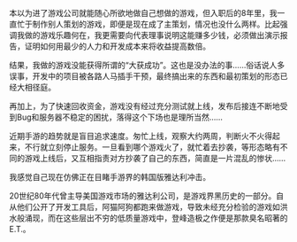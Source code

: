 本以为进了游戏公司就能随心所欲地做自己想做的游戏，但入职后的8年里，我一直忙于制作别人策划的游戏，即便是现在成了主策划，情况也没什么两样。比起强调我做的游戏乐趣何在，我更需要向代表理事说明这能赚多少钱，必须做出演示报告，证明如何用最少的人力和开发成本来将收益提高数倍。

结果，我做的游戏没能获得所谓的“大获成功”。这也是没办法的事……俗话说人多误事，开发中的项目被各路人马插手干预，最终搞出来的东西和最初策划的形态已经大相径庭。

再加上，为了快速回收资金，游戏没有经过充分测试就上线，发布后接连不断地受到Bug和服务器不稳定的困扰，落得这个下场也是理所当然……

近期手游的趋势就是盲目追求速度。匆忙上线，观察大约两周，判断火不火得起来，不行就立刻停止服务。一旦看到哪个游戏火了，就忙着去抄袭，等形态略有不同的游戏上线后，又互相指责对方抄袭了自己的东西，简直是一片混乱的惨状……

我感觉自己现在仿佛正在目睹手游界的韩国版雅达利冲击。

20世纪80年代曾主导美国游戏市场的雅达利公司，是游戏界黑历史的一部分。自从他们公开了开发工具后，阿猫阿狗都跑来做游戏，导致未经充分检验的游戏如洪水般涌现，而在这些层出不穷的低质量游戏中，登峰造极之作便是那款臭名昭著的 E.T.。